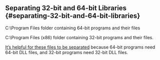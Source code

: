 ## Separating 32-bit and 64-bit Libraries {#separating-32-bit-and-64-bit-libraries}

C:\Program Files folder containing 64-bit programs and their files

C:\Program Files (x86) folder containing 32-bit programs and their files. 

[It’s helpful for these files to be separated](https://www.howtogeek.com/129178/why-does-64-bit-windows-need-a-separate-program-files-x86-folder/) because 64-bit programs need 64-bit DLL files, and 32-bit programs need 32-bit DLL files.